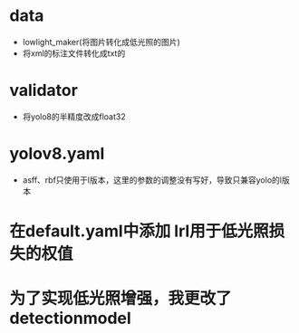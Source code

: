 # data
- lowlight_maker(将图片转化成低光照的图片)
- 将xml的标注文件转化成txt的

# validator
- 将yolo8的半精度改成float32
 
# yolov8.yaml
- asff、rbf只使用于l版本，这里的参数的调整没有写好，导致只兼容yolo的l版本

# 在default.yaml中添加 lrl用于低光照损失的权值

# 为了实现低光照增强，我更改了detectionmodel


